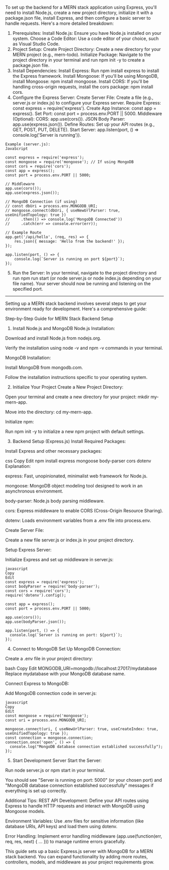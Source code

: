 

To set up the backend for a MERN stack application using Express, you'll need to install Node.js, create a new project directory, initialize it with a package.json file, install Express, and then configure a basic server to handle requests. 
Here's a more detailed breakdown:
1. Prerequisites:
Install Node.js: Ensure you have Node.js installed on your system.
Choose a Code Editor: Use a code editor of your choice, such as Visual Studio Code. 
2. Project Setup:
Create Project Directory: Create a new directory for your MERN project (e.g., mern-todo). 
Initialize Package: Navigate to the project directory in your terminal and run npm init -y to create a package.json file. 
3. Install Dependencies:
Install Express: Run npm install express to install the Express framework. 
Install Mongoose: If you'll be using MongoDB, install Mongoose: npm install mongoose. 
Install CORS: If you'll be handling cross-origin requests, install the cors package: npm install cors. 
4. Configure the Express Server:
Create Server File: Create a file (e.g., server.js or index.js) to configure your Express server. 
Require Express: const express = require('express'). 
Create App Instance: const app = express(). 
Set Port: const port = process.env.PORT || 5000. 
Middleware (Optional):
CORS: app.use(cors()). 
JSON Body Parser: app.use(express.json()). 
Define Routes: Set up your API routes (e.g., GET, POST, PUT, DELETE). 
Start Server: app.listen(port, () => console.log('Server is running')). 


```
Example (server.js):
JavaScript

const express = require('express');
const mongoose = require('mongoose'); // If using MongoDB
const cors = require('cors');
const app = express();
const port = process.env.PORT || 5000;

// Middleware
app.use(cors());
app.use(express.json());

// MongoDB Connection (if using)
// const dbUri = process.env.MONGODB_URI;
// mongoose.connect(dbUri, { useNewUrlParser: true, useUnifiedTopology: true })
//     .then(() => console.log('MongoDB Connected'))
//     .catch(err => console.error(err));

// Example Route
app.get('/api/hello', (req, res) => {
    res.json({ message: 'Hello from the backend!' });
});

app.listen(port, () => {
    console.log(`Server is running on port ${port}`);
});
```

5. Run the Server:
In your terminal, navigate to the project directory and run npm run start (or node server.js or node index.js depending on your file name).
Your server should now be running and listening on the specified port. 



------------------------------------------------------------------


Setting up a MERN stack backend involves several steps to get your environment ready for development. Here's a comprehensive guide:

Step-by-Step Guide for MERN Stack Backend Setup
1. Install Node.js and MongoDB
Node.js Installation:

Download and install Node.js from nodejs.org.

Verify the installation using node -v and npm -v commands in your terminal.

MongoDB Installation:

Install MongoDB from mongodb.com.

Follow the installation instructions specific to your operating system.

2. Initialize Your Project
Create a New Project Directory:

Open your terminal and create a new directory for your project: mkdir my-mern-app.

Move into the directory: cd my-mern-app.

Initialize npm:

Run npm init -y to initialize a new npm project with default settings.

3. Backend Setup (Express.js)
Install Required Packages:

Install Express and other necessary packages:

css
Copy
Edit
npm install express mongoose body-parser cors dotenv
Explanation:

express: Fast, unopinionated, minimalist web framework for Node.js.

mongoose: MongoDB object modeling tool designed to work in an asynchronous environment.

body-parser: Node.js body parsing middleware.

cors: Express middleware to enable CORS (Cross-Origin Resource Sharing).

dotenv: Loads environment variables from a .env file into process.env.

Create Server File:

Create a new file server.js or index.js in your project directory.

Setup Express Server:

Initialize Express and set up middleware in server.js:

```
javascript
Copy
Edit
const express = require('express');
const bodyParser = require('body-parser');
const cors = require('cors');
require('dotenv').config();

const app = express();
const port = process.env.PORT || 5000;

app.use(cors());
app.use(bodyParser.json());

app.listen(port, () => {
  console.log(`Server is running on port: ${port}`);
});

```
4. Connect to MongoDB
Set Up MongoDB Connection:

Create a .env file in your project directory:

bash
Copy
Edit
MONGODB_URI=mongodb://localhost:27017/mydatabase
Replace mydatabase with your MongoDB database name.

Connect Express to MongoDB:

Add MongoDB connection code in server.js:
```
javascript
Copy
Edit
const mongoose = require('mongoose');
const uri = process.env.MONGODB_URI;

mongoose.connect(uri, { useNewUrlParser: true, useCreateIndex: true, useUnifiedTopology: true });
const connection = mongoose.connection;
connection.once('open', () => {
  console.log("MongoDB database connection established successfully");
});
```

5. Start Development Server
Start the Server:

Run node server.js or npm start in your terminal.

You should see "Server is running on port: 5000" (or your chosen port) and "MongoDB database connection established successfully" messages if everything is set up correctly.

Additional Tips:
REST API Development: Define your API routes using Express to handle HTTP requests and interact with MongoDB using Mongoose models.

Environment Variables: Use .env files for sensitive information (like database URIs, API keys) and load them using dotenv.

Error Handling: Implement error handling middleware (app.use(function(err, req, res, next) { ... })) to manage runtime errors gracefully.

This guide sets up a basic Express.js server with MongoDB for a MERN stack backend. You can expand functionality by adding more routes, controllers, models, and middleware as your project requirements grow.